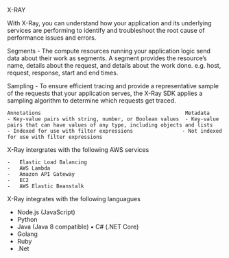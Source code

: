 X-RAY

With X-Ray, you can understand how your application and its underlying services are performing to identify and troubleshoot the root cause of performance issues and errors.

Segments - The compute resources running your application logic send data about their work as segments. A segment provides the resource’s name, details about the request, and details about the work done. e.g. host, request, response, start and end times.

Sampling - To ensure efficient tracing and provide a representative sample of the requests that your application serves, the X-Ray SDK applies a sampling algorithm to determine which requests get traced.

    Annotations 	                                          Metadata
    - Key-value pairs with string, number, or Boolean values  - Key-value pairs that can have values of any type, including objects and lists
    - Indexed for use with filter expressions 	             - Not indexed for use with filter expressions

X-Ray intergrates with the following AWS services

    -   Elastic Load Balancing
    -   AWS Lambda
    -   Amazon API Gateway
    -   EC2
    -   AWS Elastic Beanstalk

X-Ray integrates with the following languagues
- Node.js (JavaScript)
- Python
- Java (Java 8 compatible) • C# (.NET Core)
- Golang
- Ruby
- .Net
